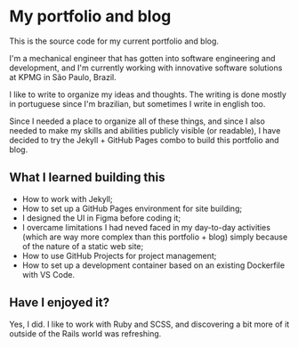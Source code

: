 # My portfolio and blog

This is the source code for my current portfolio and blog.

I'm a mechanical engineer that has gotten into software engineering and development, and I'm currently working with innovative software solutions at KPMG in São Paulo, Brazil.

I like to write to organize my ideas and thoughts. The writing is done mostly in portuguese since I'm brazilian, but sometimes I write in english too.

Since I needed a place to organize all of these things, and since I also needed to make my skills and abilities publicly visible (or readable), I have decided to try the Jekyll + GitHub Pages combo to build this portfolio and blog.

## What I learned building this

- How to work with Jekyll;
- How to set up a GitHub Pages environment for site building;
- I designed the UI in Figma before coding it;
- I overcame limitations I had neved faced in my day-to-day activities (which are way more complex than this portfolio + blog) simply because of the nature of a static web site;
- How to use GitHub Projects for project management;
- How to set up a development container based on an existing Dockerfile with VS Code.

## Have I enjoyed it?

Yes, I did. I like to work with Ruby and SCSS, and discovering a bit more of it outside of the Rails world was refreshing.
